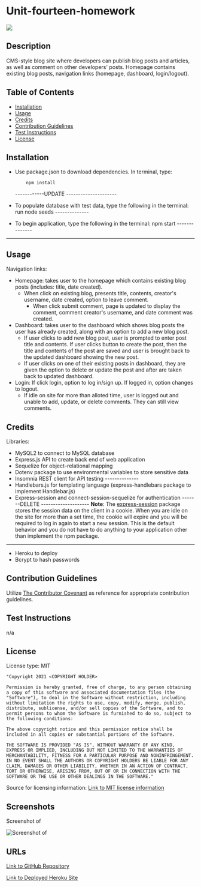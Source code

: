 # Unit-fourteen-homework

<img src='https://img.shields.io/badge/License-MIT-yellow.svg'>

## Description

CMS-style blog site where developers can publish blog posts and articles, as well as comment on other developers' posts. Homepage contains existing blog posts, navigation links (homepage, dashboard, login/logout).

## Table of Contents

- [Installation](#installation)
- [Usage](#usage)
- [Credits](#credits)
- [Contribution Guidelines](#contribution-guidelines)
- [Test Instructions](#test-instructions)
- [License](#license)

## Installation

- Use package.json to download dependencies. In terminal, type:

          npm install

  ------------UPDATE ---------------------

- To populate database with test data, type the following in the terminal:
        run node seeds
        --------------
- To begin application, type the following in the terminal:
         npm start
         --------------

---

## Usage

Navigation links:

- Homepage: takes user to the homepage which contains existing blog posts (includes: title, date created).
  - When click on existing blog, presents title, contents, creator's username, date created, option to leave comment.
    - When click submit comment, page is updated to display the comment, comment creator's username, and date comment was created.
- Dashboard: takes user to the dashboard which shows blog posts the user has already created, along with an option to add a new blog post.
  - If user clicks to add new blog post, user is prompted to enter post title and contents. If user clicks button to create the post, then the title and contents of the post are saved and user is brought back to the updated dashboard showing the new post.
  - If user clicks on one of their existing posts in dashboard, they are given the option to delete or update the post and after are taken back to updated dashboard.
- Login: If click login, option to log in/sign up. If logged in, option changes to logout.
  - If idle on site for more than alloted time, user is logged out and unable to add, update, or delete comments. They can still view comments.

## Credits

Libraries:

- MySQL2 to connect to MySQL database
- Express.js API to create back end of web application
- Sequelize for object–relational mapping
- Dotenv package to use environmental variables to store sensitive data
- Insomnia REST client for API testing --------------
- Handlebars.js for templating language (express-handlebars package to implement Handlebar.js)
- Express-session and connect-session-sequelize for authentication
  -------DELETE --------------------
  **Note**: The [express-session](https://www.npmjs.com/package/express-session) package stores the session data on the client in a cookie. When you are idle on the site for more than a set time, the cookie will expire and you will be required to log in again to start a new session. This is the default behavior and you do not have to do anything to your application other than implement the npm package.

---

- Heroku to deploy
- Bcrypt to hash passwords

## Contribution Guidelines

Utilize <a href= "https://www.contributor-covenant.org/version/2/0/code_of_conduct/code_of_conduct.md">The Contributor Covenant</a> as reference for appropriate contribution guidelines.

## Test Instructions

n/a

## License

License type: MIT

    "Copyright 2021 <COPYRIGHT HOLDER>

    Permission is hereby granted, free of charge, to any person obtaining a copy of this software and associated documentation files (the "Software"), to deal in the Software without restriction, including without limitation the rights to use, copy, modify, merge, publish, distribute, sublicense, and/or sell copies of the Software, and to permit persons to whom the Software is furnished to do so, subject to the following conditions:

    The above copyright notice and this permission notice shall be included in all copies or substantial portions of the Software.

    THE SOFTWARE IS PROVIDED "AS IS", WITHOUT WARRANTY OF ANY KIND, EXPRESS OR IMPLIED, INCLUDING BUT NOT LIMITED TO THE WARRANTIES OF MERCHANTABILITY, FITNESS FOR A PARTICULAR PURPOSE AND NONINFRINGEMENT. IN NO EVENT SHALL THE AUTHORS OR COPYRIGHT HOLDERS BE LIABLE FOR ANY CLAIM, DAMAGES OR OTHER LIABILITY, WHETHER IN AN ACTION OF CONTRACT, TORT OR OTHERWISE, ARISING FROM, OUT OF OR IN CONNECTION WITH THE SOFTWARE OR THE USE OR OTHER DEALINGS IN THE SOFTWARE."

Source for licensing information: <a href="https://opensource.org/licenses/MIT">Link to MIT license information</a>

## Screenshots

Screenshot of

<img src='' alt = 'Screenshot of '>

## URLs

<a href="https://github.com/mlward639/Unit-fourteen-homework">Link to GitHub Repository</a>

<a href="https://peaceful-thicket-32012.herokuapp.com/">Link to Deployed Heroku Site</a>
